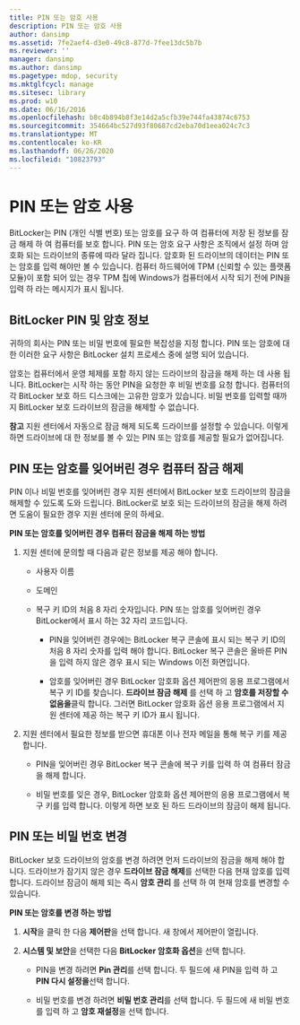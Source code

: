 ```yaml
---
title: PIN 또는 암호 사용
description: PIN 또는 암호 사용
author: dansimp
ms.assetid: 7fe2aef4-d3e0-49c8-877d-7fee13dc5b7b
ms.reviewer: ''
manager: dansimp
ms.author: dansimp
ms.pagetype: mdop, security
ms.mktglfcycl: manage
ms.sitesec: library
ms.prod: w10
ms.date: 06/16/2016
ms.openlocfilehash: b8c4b894b8f3e14d2a5cfb39e744fa43874c6753
ms.sourcegitcommit: 354664bc527d93f80687cd2eba70d1eea024c7c3
ms.translationtype: MT
ms.contentlocale: ko-KR
ms.lasthandoff: 06/26/2020
ms.locfileid: "10823793"
---
```

# PIN 또는 암호 사용


BitLocker는 PIN (개인 식별 번호) 또는 암호를 요구 하 여 컴퓨터에 저장 된 정보를 잠금 해제 하 여 컴퓨터를 보호 합니다. PIN 또는 암호 요구 사항은 조직에서 설정 하며 암호화 되는 드라이브의 종류에 따라 달라 집니다. 암호화 된 드라이브의 데이터는 PIN 또는 암호를 입력 해야만 볼 수 있습니다. 컴퓨터 하드웨어에 TPM (신뢰할 수 있는 플랫폼 모듈)이 포함 되어 있는 경우 TPM 칩에 Windows가 컴퓨터에서 시작 되기 전에 PIN을 입력 하 라는 메시지가 표시 됩니다.

## BitLocker PIN 및 암호 정보


귀하의 회사는 PIN 또는 비밀 번호에 필요한 복잡성을 지정 합니다. PIN 또는 암호에 대 한 이러한 요구 사항은 BitLocker 설치 프로세스 중에 설명 되어 있습니다.

암호는 컴퓨터에서 운영 체제를 포함 하지 않는 드라이브의 잠금을 해제 하는 데 사용 됩니다. BitLocker는 시작 하는 동안 PIN을 요청한 후 비밀 번호를 요청 합니다. 컴퓨터의 각 BitLocker 보호 하드 디스크에는 고유한 암호가 있습니다. 비밀 번호를 입력할 때까지 BitLocker 보호 드라이브의 잠금을 해제할 수 없습니다.

**참고**  지원 센터에서 자동으로 잠금 해제 되도록 드라이브를 설정할 수 있습니다. 이렇게 하면 드라이브에 대 한 정보를 볼 수 있는 PIN 또는 암호를 제공할 필요가 없어집니다.

 

## PIN 또는 암호를 잊어버린 경우 컴퓨터 잠금 해제


PIN 이나 비밀 번호를 잊어버린 경우 지원 센터에서 BitLocker 보호 드라이브의 잠금을 해제할 수 있도록 도와 드립니다. BitLocker로 보호 되는 드라이브의 잠금을 해제 하려면 도움이 필요한 경우 지원 센터에 문의 하세요.

**PIN 또는 암호를 잊어버린 경우 컴퓨터 잠금을 해제 하는 방법**

1.  지원 센터에 문의할 때 다음과 같은 정보를 제공 해야 합니다.

    -   사용자 이름

    -   도메인

    -   복구 키 ID의 처음 8 자리 숫자입니다. PIN 또는 암호를 잊어버린 경우 BitLocker에서 표시 하는 32 자리 코드입니다.

        -   PIN을 잊어버린 경우에는 BitLocker 복구 콘솔에 표시 되는 복구 키 ID의 처음 8 자리 숫자를 입력 해야 합니다. BitLocker 복구 콘솔은 올바른 PIN을 입력 하지 않은 경우 표시 되는 Windows 이전 화면입니다.

        -   암호를 잊어버린 경우 BitLocker 암호화 옵션 제어판의 응용 프로그램에서 복구 키 ID를 찾습니다. **드라이브 잠금 해제** 를 선택 하 고 **암호를 저장할 수 없음을**클릭 합니다. 그러면 BitLocker 암호화 옵션 응용 프로그램에서 지원 센터에 제공 하는 복구 키 ID가 표시 됩니다.

2.  지원 센터에서 필요한 정보를 받으면 휴대폰 이나 전자 메일을 통해 복구 키를 제공 합니다.

    -   PIN을 잊어버린 경우 BitLocker 복구 콘솔에 복구 키를 입력 하 여 컴퓨터 잠금을 해제 합니다.

    -   비밀 번호를 잊은 경우, BitLocker 암호화 옵션 제어판의 응용 프로그램에서 복구 키를 입력 합니다. 이렇게 하면 보호 된 하드 드라이브의 잠금이 해제 됩니다.

## PIN 또는 비밀 번호 변경


BitLocker 보호 드라이브의 암호를 변경 하려면 먼저 드라이브의 잠금을 해제 해야 합니다. 드라이브가 잠기지 않은 경우 **드라이브 잠금 해제**를 선택한 다음 현재 암호를 입력 합니다. 드라이브 잠금이 해제 되는 즉시 **암호 관리** 를 선택 하 여 현재 암호를 변경할 수 있습니다.

**PIN 또는 암호를 변경 하는 방법**

1.  **시작**을 클릭 한 다음 **제어판**을 선택 합니다. 새 창에서 제어판이 열립니다.

2.  **시스템 및 보안**을 선택한 다음 **BitLocker 암호화 옵션**을 선택 합니다.

    -   PIN을 변경 하려면 **Pin 관리**를 선택 합니다. 두 필드에 새 PIN을 입력 하 고 **PIN 다시 설정을**선택 합니다.

    -   비밀 번호를 변경 하려면 **비밀 번호 관리**를 선택 합니다. 두 필드에 새 비밀 번호를 입력 하 고 **암호 재설정**을 선택 합니다.

 

 





